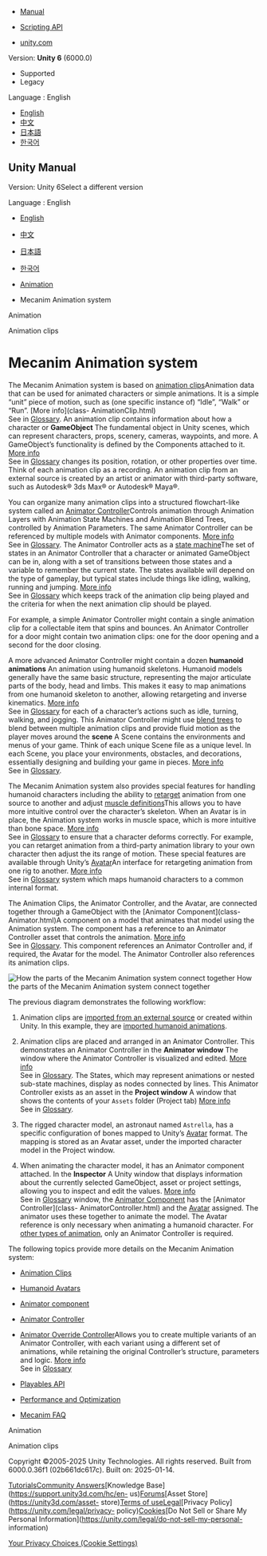 [](https://docs.unity3d.com)

  * [Manual](../Manual/index.html)
  * [Scripting API](../ScriptReference/index.html)

  * [unity.com](https://unity.com/)

Version: **Unity 6** (6000.0)

  * Supported
  * Legacy

Language : English

  * [English](/Manual/AnimationOverview.html)
  * [中文](/cn/current/Manual/AnimationOverview.html)
  * [日本語](/ja/current/Manual/AnimationOverview.html)
  * [한국어](/kr/current/Manual/AnimationOverview.html)

[](https://docs.unity3d.com)

## Unity Manual

Version: Unity 6Select a different version

Language : English

  * [English](/Manual/AnimationOverview.html)
  * [中文](/cn/current/Manual/AnimationOverview.html)
  * [日本語](/ja/current/Manual/AnimationOverview.html)
  * [한국어](/kr/current/Manual/AnimationOverview.html)

  * [Animation](AnimationSection.html)
  * Mecanim Animation system

[](AnimationSection.html)

Animation

[](AnimationClips.html)

Animation clips

# Mecanim Animation system

The Mecanim Animation system is based on [animation
clips](AnimationClips.html)Animation data that can be used for animated
characters or simple animations. It is a simple “unit” piece of motion, such
as (one specific instance of) “Idle”, “Walk” or “Run”. [More info](class-
AnimationClip.html)  
See in [Glossary](Glossary.html#AnimationClip). An animation clip contains
information about how a character or **GameObject** The fundamental object in
Unity scenes, which can represent characters, props, scenery, cameras,
waypoints, and more. A GameObject’s functionality is defined by the Components
attached to it. [More info](class-GameObject.html)  
See in [Glossary](Glossary.html#GameObject) changes its position, rotation, or
other properties over time. Think of each animation clip as a recording. An
animation clip from an external source is created by an artist or animator
with third-party software, such as Autodesk® 3ds Max® or Autodesk® Maya®.

You can organize many animation clips into a structured flowchart-like system
called an [Animator Controller](class-AnimatorController.html)Controls
animation through Animation Layers with Animation State Machines and Animation
Blend Trees, controlled by Animation Parameters. The same Animator Controller
can be referenced by multiple models with Animator components. [More
info](class-AnimatorController.html)  
See in [Glossary](Glossary.html#AnimatorController). The Animator Controller
acts as a [state machine](AnimationStateMachines.html)The set of states in an
Animator Controller that a character or animated GameObject can be in, along
with a set of transitions between those states and a variable to remember the
current state. The states available will depend on the type of gameplay, but
typical states include things like idling, walking, running and jumping. [More
info](StateMachineBasics.html)  
See in [Glossary](Glossary.html#StateMachine) which keeps track of the
animation clip being played and the criteria for when the next animation clip
should be played.

For example, a simple Animator Controller might contain a single animation
clip for a collectable item that spins and bounces. An Animator Controller for
a door might contain two animation clips: one for the door opening and a
second for the door closing.

A more advanced Animator Controller might contain a dozen **humanoid
animations** An animation using humanoid skeletons. Humanoid models generally
have the same basic structure, representing the major articulate parts of the
body, head and limbs. This makes it easy to map animations from one humanoid
skeleton to another, allowing retargeting and inverse kinematics. [More
info](ConfiguringtheAvatar.html)  
See in [Glossary](Glossary.html#Humanoidanimation) for each of a character’s
actions such as idle, turning, walking, and jogging. This Animator Controller
might use [blend trees](class-BlendTree.html) to blend between multiple
animation clips and provide fluid motion as the player moves around the
**scene** A Scene contains the environments and menus of your game. Think of
each unique Scene file as a unique level. In each Scene, you place your
environments, obstacles, and decorations, essentially designing and building
your game in pieces. [More info](CreatingScenes.html)  
See in [Glossary](Glossary.html#Scene).

The Mecanim Animation system also provides special features for handling
humanoid characters including the ability to [retarget](Retargeting.html)
animation from one source to another and adjust [muscle
definitions](MuscleDefinitions.html)This allows you to have more intuitive
control over the character’s skeleton. When an Avatar is in place, the
Animation system works in muscle space, which is more intuitive than bone
space. [More info](MuscleDefinitions.html)  
See in [Glossary](Glossary.html#Muscledefinition) to ensure that a character
deforms correctly. For example, you can retarget animation from a third-party
animation library to your own character then adjust the its range of motion.
These special features are available through Unity’s
[Avatar](AvatarCreationandSetup.html)An interface for retargeting animation
from one rig to another. [More info](ConfiguringtheAvatar.html)  
See in [Glossary](Glossary.html#Avatar) system which maps humanoid characters
to a common internal format.

The Animation Clips, the Animator Controller, and the Avatar, are connected
together through a GameObject with the [Animator Component](class-
Animator.html)A component on a model that animates that model using the
Animation system. The component has a reference to an Animator Controller
asset that controls the animation. [More info](class-AnimatorController.html)  
See in [Glossary](Glossary.html#AnimatorComponent). This component references
an Animator Controller and, if required, the Avatar for the model. The
Animator Controller also references its animation clips.

![How the parts of the Mecanim Animation system connect
together](../uploads/Main/MecanimHowItFitsTogether.jpg) How the parts of the
Mecanim Animation system connect together

The previous diagram demonstrates the following workflow:

  1. Animation clips are [imported from an external source](class-AnimationClip.html) or created within Unity. In this example, they are [imported humanoid animations](ConfiguringtheAvatar.html).
  2. Animation clips are placed and arranged in an Animator Controller. This demonstrates an Animator Controller in the **Animator window** The window where the Animator Controller is visualized and edited. [More info](AnimatorWindow.html)  
See in [Glossary](Glossary.html#AnimatorWindow). The States, which may
represent animations or nested sub-state machines, display as nodes connected
by lines. This Animator Controller exists as an asset in the **Project
window** A window that shows the contents of your `Assets` folder (Project
tab) [More info](ProjectView.html)  
See in [Glossary](Glossary.html#Projectwindow).

  3. The rigged character model, an astronaut named `Astrella`, has a specific configuration of bones mapped to Unity’s [Avatar](class-Avatar.html) format. The mapping is stored as an Avatar asset, under the imported character model in the Project window.
  4. When animating the character model, it has an Animator component attached. In the **Inspector** A Unity window that displays information about the currently selected GameObject, asset or project settings, allowing you to inspect and edit the values. [More info](UsingTheInspector.html)  
See in [Glossary](Glossary.html#Inspector) window, the [Animator
Component](class-Animator.html) has the [Animator Controller](class-
AnimatorController.html) and the [Avatar](class-Avatar.html) assigned. The
animator uses these together to animate the model. The Avatar reference is
only necessary when animating a humanoid character. For [other types of
animation](GenericAnimations.html), only an Animator Controller is required.

The following topics provide more details on the Mecanim Animation system:

  * [Animation Clips](AnimationClips.html)
  * [Humanoid Avatars](AvatarCreationandSetup.html)
  * [Animator component](class-Animator.html)
  * [Animator Controller](class-AnimatorController.html)
  * [Animator Override Controller](AnimatorOverrideController.html)Allows you to create multiple variants of an Animator Controller, with each variant using a different set of animations, while retaining the original Controller’s structure, parameters and logic. [More info](AnimatorOverrideController.html)  
See in [Glossary](Glossary.html#AnimatorOverrideController)

  * [Playables API](Playables.html)
  * [Performance and Optimization](MecanimPeformanceandOptimization.html)
  * [Mecanim FAQ](MecanimFAQ.html)

[](AnimationSection.html)

Animation

[](AnimationClips.html)

Animation clips

Copyright ©2005-2025 Unity Technologies. All rights reserved. Built from
6000.0.36f1 (02b661dc617c). Built on: 2025-01-14.

[Tutorials](https://learn.unity.com/)[Community
Answers](https://answers.unity3d.com)[Knowledge
Base](https://support.unity3d.com/hc/en-
us)[Forums](https://forum.unity3d.com)[Asset Store](https://unity3d.com/asset-
store)[Terms of
use](https://docs.unity3d.com/Manual/TermsOfUse.html)[Legal](https://unity.com/legal)[Privacy
Policy](https://unity.com/legal/privacy-
policy)[Cookies](https://unity.com/legal/cookie-policy)[Do Not Sell or Share
My Personal Information](https://unity.com/legal/do-not-sell-my-personal-
information)

[Your Privacy Choices (Cookie Settings)](javascript:void\(0\);)

